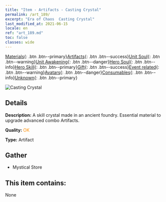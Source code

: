 ```yaml
---
title: "Item - Artifacts - Casting Crystal"
permalink: /art_189/
excerpt: "Era of Chaos  Casting Crystal"
last_modified_at: 2021-06-15
locale: en
ref: "art_189.md"
toc: false
classes: wide
---
```

 [Materials](/Items/){: .btn .btn--primary}[Artifacts](/Items/Artifacts/){: .btn .btn--success}[Unit Soul](/Items/UnitSoul/){: .btn .btn--warning}[Unit Awakening](/Items/UnitAwakening/){: .btn .btn--danger}[Hero Soul](/Items/HeroSoul/){: .btn .btn--info}[Hero Skill](/Items/HeroSkill/){: .btn .btn--primary}[Gift](/Items/Gift/){: .btn .btn--success}[Event related](/Items/Events/){: .btn .btn--warning}[Avatars](/Items/Avatars/){: .btn .btn--danger}[Consumables](/Items/Consumables/){: .btn .btn--info}[Unknown](/Items/Unknown/){: .btn .btn--primary}

 ![Casting Crystal](/images/t/artifact_41002.png)

## Details
 **Description:** A skill crystal made in an ancient foundry. Essential material to upgrade advanced combo Artifacts.

 **Quality:** <span style="color: #FF8C00">OK</span>

 **Type:** Artifact

## Gather

*    Mystical Store 

## This item contains:

  None

